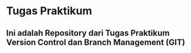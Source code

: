 # Tugas Praktikum
## Ini adalah Repository dari Tugas Praktikum Version Control dan Branch Management (GIT)

